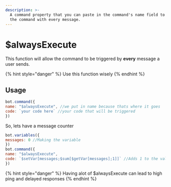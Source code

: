 ```yaml
---
description: >-
  A command property that you can paste in the command's name field to trigger
  the command with every message.
---
```


# $alwaysExecute

This function will allow the command to be triggered by **every** message a user sends.

{% hint style="danger" %}
Use this function wisely
{% endhint %}

## Usage

```javascript
bot.command({
name: "$alwaysExecute", //we put in name because thats where it goes
code: `your code here` //your code that will be triggered
})
```

So, lets have a message counter

```javascript
bot.variables({
messages: 0 //Making the variable
})
bot.command({
name: "$alwaysExecute", 
code: `$setVar[messages;$sum[$getVar[messages];1]]` //Adds 1 to the value for every message sent
})
```

{% hint style="danger" %}
Having alot of $alwaysExecute can lead to high ping and delayed responses
{% endhint %}

